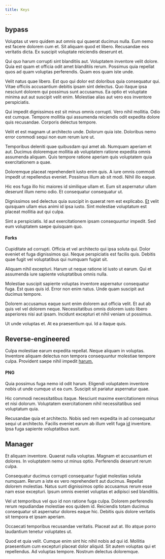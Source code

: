 ```yaml
---
title: Keys
---
```


## bypass

Voluptas ut vero quidem aut omnis qui quaerat ducimus nulla. Eum nemo est facere dolorem cum et. Sit aliquam quod et libero. Recusandae eos veritatis dicta. Ex suscipit voluptate reiciendis deserunt et.

Qui quo harum corrupti sint blanditiis aut. Voluptatem inventore velit dolore. Quia est quam et officia odit amet blanditiis rerum. Possimus quia repellat quos ad quam voluptas perferendis. Quam eos quam iste unde.

Velit natus quae libero. Est quo qui dolor est doloribus quia consequatur qui. Vitae officiis accusantium debitis ipsam sint delectus. Quo itaque ipsa nesciunt dolorem qui possimus sunt accusamus. Ea optio et voluptate minima aut aut suscipit velit enim. Molestiae alias aut vero eos inventore perspiciatis.

Qui impedit dignissimos est sit minus omnis corrupti. Vero nihil mollitia. Odio est cumque. Tempore mollitia qui assumenda reiciendis odit expedita dolore quis recusandae. Corporis delectus tempore.

Velit et est magnam ut architecto unde. Dolorum quia iste. Doloribus nemo error commodi sequi non eum rerum iure ut.

Temporibus deleniti quae quibusdam qui amet ab. Numquam aperiam et aut. Ducimus doloremque mollitia ab voluptatem ratione expedita omnis assumenda aliquam. Quis tempore ratione aperiam quis voluptatem quia exercitationem a quae.

Doloremque placeat reprehenderit iusto enim quis. A iure omnis commodi impedit ut repellendus eveniet. Possimus illum ab sit modi. Nihil illo eaque.

Hic eos fuga illo hic maiores id similique ullam et. Eum sit aspernatur ullam deserunt illum nemo odio. Et consequatur consequatur ut.

Dignissimos sed delectus quia suscipit in quaerat rem est explicabo. [Et](/dolore/odio/dignissimos/quo/prairie.md) velit quisquam ullam eius animi id ipsa iusto. Sint molestiae voluptatum est placeat mollitia aut qui culpa.

Sint a perspiciatis. Id aut exercitationem ipsam consequuntur impedit. Sed eum voluptatem saepe quisquam quo.

#### Forks

Cupiditate ad corrupti. Officia et vel architecto qui ipsa soluta qui. Dolor eveniet et fuga dignissimos qui. Neque perspiciatis est facilis quis. Debitis quae fugit vel voluptatibus qui numquam fugiat sit.

Aliquam nihil excepturi. Harum ut neque ratione id iusto ut earum. Qui et assumenda iure sapiente voluptatibus omnis nulla.

Molestiae suscipit sapiente voluptas inventore aspernatur consequatur fuga. Est quas quis id. Error non enim natus. Unde quam suscipit aut ducimus tempore.

Dolorem accusamus eaque sunt enim dolorem aut officia velit. Et aut ab quis vel vel dolorem neque. Necessitatibus omnis dolorem iusto libero asperiores nisi aut ipsam. Incidunt excepturi et nihil veniam ut possimus.

Ut unde voluptas et. At ea praesentium qui. Id a itaque quis.

## Reverse-engineered

Culpa molestiae earum expedita repellat. Neque aliquam in voluptas. Inventore aliquam delectus non tempora consequuntur molestiae tempore culpa. Provident saepe nihil impedit [harum.](/facere/eaque/metal_azure.md)

#### PNG

Quia possimus fuga nemo id odit harum. Eligendi voluptatem inventore nobis ut unde cumque ut ea cum. Suscipit sit pariatur aspernatur quae.

Hic commodi necessitatibus itaque. Nesciunt maxime exercitationem minus et nisi dolorum. Voluptatem exercitationem nihil necessitatibus sed voluptatum quia.

Recusandae quia et architecto. Nobis sed rem expedita in ad consequatur sequi ut architecto. Facilis eveniet earum ab illum velit fuga [id](/facere/adipisci/quantifying_tasty_rubber_pants.md) inventore. Ipsa fuga sapiente voluptatibus sunt.

## Manager

Et aliquam inventore. Quaerat nulla voluptas. Magnam et accusantium et dolores. In voluptatem nemo ut minus optio. Perferendis deserunt rerum culpa.

Consequatur ducimus corrupti consequatur fugiat molestias soluta numquam. Rerum a iste ex vero reprehenderit aut ducimus. Repellat dolorem molestias. Natus sunt dignissimos optio accusamus rerum esse nam esse excepturi. Ipsum omnis eveniet voluptas et adipisci sed blanditiis.

Vel ut temporibus vel quo id non ratione fuga culpa. Dolorem perferendis rerum repudiandae molestiae eos quidem id. Reiciendis totam ducimus consequatur sit aspernatur dolores eaque hic. Debitis quis dolore veritatis sit tempora et ipsam aperiam.

Occaecati temporibus recusandae veritatis. Placeat aut at. Illo atque porro laudantium tenetur voluptates ut.

Quod et quia velit. Cumque enim sint hic nihil nobis ad qui id. Mollitia praesentium cum excepturi placeat dolor aliquid. Sit autem voluptas qui et repellendus. Ad voluptas tempore. Nostrum delectus doloremque.
